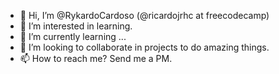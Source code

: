 - 👋 Hi, I’m @RykardoCardoso (@ricardojrhc at freecodecamp)
- 👀 I’m interested in learning.
- 🌱 I’m currently learning ...
- 💞️ I’m looking to collaborate in projects to do amazing things.
- 📫 How to reach me? Send me a PM.

<!---
RykardoCardoso/RykardoCardoso is a ✨ special ✨ repository because its `README.md` (this file) appears on your GitHub profile.
You can click the Preview link to take a look at your changes.
--->
